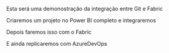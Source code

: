 Esta será uma demonostração da integração entre  Git e Fabric 

Criaremos um projeto no Power BI completo e integraremos

Depois faremos isso com o Fabric

E ainda replicaremos com AzureDevOps
